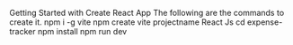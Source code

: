 Getting Started with Create React App
The following are the commands to create it.
npm i -g vite
npm create vite
projectname
React
Js
cd expense-tracker
npm install
npm run dev
